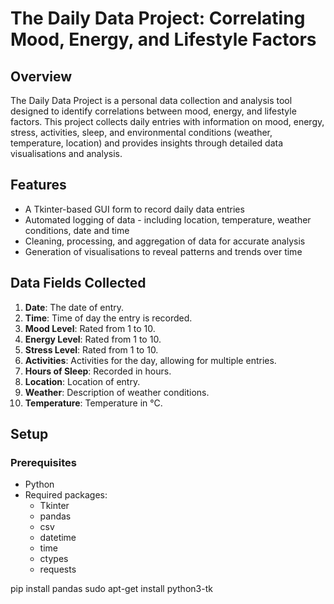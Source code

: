 # **The Daily Data Project: Correlating Mood, Energy, and Lifestyle Factors**

## **Overview**
The Daily Data Project is a personal data collection and analysis tool designed to identify correlations between mood, energy, and lifestyle factors. This project collects daily entries with information on mood, energy, stress, activities, sleep, and environmental conditions (weather, temperature, location) and provides insights through detailed data visualisations and analysis.

## **Features**
- A Tkinter-based GUI form to record daily data entries
- Automated logging of data - including location, temperature, weather conditions, date and time
- Cleaning, processing, and aggregation of data for accurate analysis
- Generation of visualisations to reveal patterns and trends over time

## **Data Fields Collected**
1. **Date**: The date of entry.
2. **Time**: Time of day the entry is recorded.
3. **Mood Level**: Rated from 1 to 10.
4. **Energy Level**: Rated from 1 to 10.
5. **Stress Level**: Rated from 1 to 10.
6. **Activities**: Activities for the day, allowing for multiple entries.
7. **Hours of Sleep**: Recorded in hours.
8. **Location**: Location of entry.
9. **Weather**: Description of weather conditions.
10. **Temperature**: Temperature in °C.

## **Setup**

### **Prerequisites**
- Python 
- Required packages:
  - Tkinter
  - pandas
  - csv
  - datetime
  - time
  - ctypes
  - requests



pip install pandas
sudo apt-get install python3-tk
